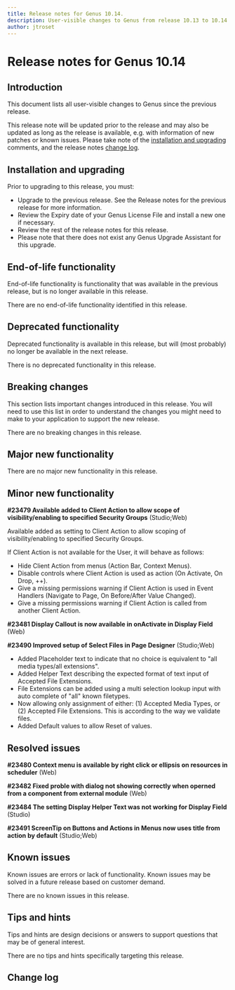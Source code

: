 ```yaml
---
title: Release notes for Genus 10.14.
description: User-visible changes to Genus from release 10.13 to 10.14.
author: jtroset
---
```


# Release notes for Genus 10.14

## Introduction

This document lists all user-visible changes to Genus since the previous release.

This release note will be updated prior to the release and may also be updated as long as the release is available, e.g. with information of new patches or known issues. Please take note of the [installation and upgrading](#installation-and-upgrading) comments, and the release notes [change log](#change-log).

## Installation and upgrading

Prior to upgrading to this release, you must:

- Upgrade to the previous release. See the Release notes for the previous release for more information.
- Review the Expiry date of your Genus License File and install a new one if necessary.
- Review the rest of the release notes for this release.
- Please note that there does not exist any Genus Upgrade Assistant for this upgrade.

<!--rntype01-start INSTALLATION / UPGRADE. DO NOT CHANGE THESE TAGS. ANY CHANGES BELOW WILL BE OVERWRITTEN.-->

<!--rntype01-end   INSTALLATION / UPGRADE. DO NOT CHANGE THESE TAGS. ANY CHANGES ABOVE WILL BE OVERWRITTEN.-->
<!-- release note type 2 is missing. That's ok.-->

## End-of-life functionality

End-of-life functionality is functionality that was available in the previous release, but is no longer available in this release.
<!--rntype03-start END-OF-LIFE. DO NOT CHANGE THESE TAGS. ANY CHANGES BELOW WILL BE OVERWRITTEN.-->
There are no end-of-life functionality identified in this release.
<!--rntype03-end   END-OF-LIFE. DO NOT CHANGE THESE TAGS. ANY CHANGES ABOVE WILL BE OVERWRITTEN.-->
## Deprecated functionality

Deprecated functionality is available in this release, but will (most probably) no longer be available in the next release.
<!--rntype04-start DEPRECATED. DO NOT CHANGE THESE TAGS. ANY CHANGES BELOW WILL BE OVERWRITTEN.-->
There is no deprecated functionality in this release.
<!--rntype04-end   DEPRECATED. DO NOT CHANGE THESE TAGS. ANY CHANGES ABOVE WILL BE OVERWRITTEN.-->
## Breaking changes

This section lists important changes introduced in this release. You will need to use this list in order to understand the changes you might need to make to your application to support the new release.
<!--rntype05-start BREAKING. DO NOT CHANGE THESE TAGS. ANY CHANGES BELOW WILL BE OVERWRITTEN.-->
There are no breaking changes in this release.
<!--rntype05-end   BREAKING. DO NOT CHANGE THESE TAGS. ANY CHANGES ABOVE WILL BE OVERWRITTEN.-->
## Major new functionality
<!--rntype06-start MAJOR. DO NOT CHANGE THESE TAGS. ANY CHANGES BELOW WILL BE OVERWRITTEN.-->
There are no major new functionality in this release.
<!--rntype06-end   MAJOR. DO NOT CHANGE THESE TAGS. ANY CHANGES ABOVE WILL BE OVERWRITTEN.-->
## Minor new functionality
<!--rntype07-start MINOR. DO NOT CHANGE THESE TAGS. ANY CHANGES BELOW WILL BE OVERWRITTEN.-->
<!--ID 4be473ab-3e4b-4aea-b1a4-cafa3df536bd -->
**#23479 Available added to Client Action to allow scope of visibility/enabling to specified Security Groups** (Studio;Web)

Available added as setting to Client Action to allow scoping of visibility/enabling to specified Security Groups.

If Client Action is not available for the User, it will behave as follows:
- Hide Client Action from menus (Action Bar, Context Menus).
- Disable controls where Client Action is used as action (On Activate, On Drop, ++).
- Give a missing permissions warning if Client Action is used in Event Handlers (Navigate to Page, On Before/After Value Changed).
- Give a missing permissions warning if Client Action is called from another Client Action.

<!--ID 179113ec-c346-4a5c-ac4d-7a29419694d8 -->
**#23481 Display Callout is now available in onActivate in Display Field** (Web)

<!--ID 61bb6b79-55b0-47e0-bfb8-9795f37d1a8e -->
**#23490 Improved setup of Select Files in Page Designer** (Studio;Web)

- Added Placeholder text to indicate that no choice is equivalent to "all media types/all extensions".
- Added Helper Text describing the expected format of text input of Accepted File Extensions.
- File Extensions can be added using a multi selection lookup input with auto complete of "all" known filetypes.
- Now allowing only assignment of either: (1) Accepted Media Types, or (2) Accepted File Extensions. This is according to the way we validate files.
- Added Default values to allow Reset of values.

<!--rntype07-end   MINOR. DO NOT CHANGE THESE TAGS. ANY CHANGES ABOVE WILL BE OVERWRITTEN.-->
## Resolved issues
<!--rntype08-start RESOLVED ISSUES. DO NOT CHANGE THESE TAGS. ANY CHANGES BELOW WILL BE OVERWRITTEN.-->
<!--ID 5bd02a22-7ae2-40c2-b67d-3d71bc07b9b7 -->
**#23480 Context menu is available by right click or ellipsis on resources in scheduler** (Web)

<!--ID 58dcfc1d-40d6-4f81-9bdb-c711223c685e -->
**#23482 Fixed proble with dialog not showing correctly when operned from a component from external module** (Web)

<!--ID f8c06221-4f93-484e-95d3-f36444751cc4 -->
**#23484 The setting Display Helper Text was not working for Display Field** (Studio)

<!--ID 5a524988-b2ac-43dd-92c2-8acf12df775d -->
**#23491 ScreenTip on Buttons and Actions in Menus now uses title from action by default** (Studio;Web)

<!--rntype08-end   RESOLVED ISSUES. DO NOT CHANGE THESE TAGS. ANY CHANGES ABOVE WILL BE OVERWRITTEN.-->
## Known issues

Known issues are errors or lack of functionality. Known issues may be solved in a future release based on customer demand.
<!--rntype09-start KNOWN ISSUES. DO NOT CHANGE THESE TAGS. ANY CHANGES BELOW WILL BE OVERWRITTEN.-->
There are no known issues in this release.
<!--rntype09-end   KNOWN ISSUES. DO NOT CHANGE THESE TAGS. ANY CHANGES ABOVE WILL BE OVERWRITTEN.-->
## Tips and hints

Tips and hints are design decisions or answers to support questions that may be of general interest.

There are no tips and hints specifically targeting this release.

## Change log
<!--changelog CHANGELOG. DO NOT CHANGE THIS TAG. ANY CHANGES BELOW WILL BE DELETED.-->
